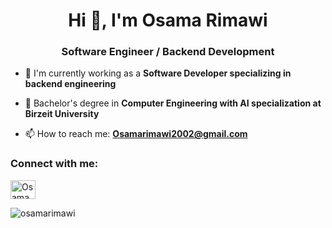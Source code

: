 <h1 align="center">Hi 👋, I'm Osama Rimawi</h1>
<h3 align="center">Software Engineer / Backend Development</h3>

- 💼 I'm currently working as a **Software Developer specializing in backend engineering**

- 🔭 Bachelor's degree in **Computer Engineering with AI specialization at Birzeit University**

- 📫 How to reach me: **Osamarimawi2002@gmail.com**

<h3 align="left">Connect with me:</h3>
<p align="left">
<a href="https://www.linkedin.com/in/osama-rimawi/" target="blank"><img align="center" src="https://raw.githubusercontent.com/rahuldkjain/github-profile-readme-generator/master/src/images/icons/Social/linked-in-alt.svg" alt="Osama Rimawi LinkedIn" height="30" width="40" /></a>
</p>

<p><img align="center" src="https://github-readme-stats.vercel.app/api/top-langs?username=osamarimawi&show_icons=true&locale=en&layout=compact" alt="osamarimawi" /></p>
